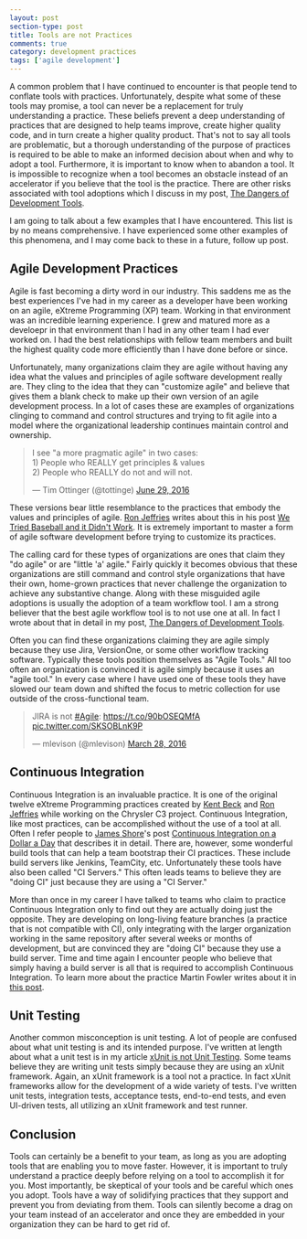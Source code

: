 ```yaml
---
layout: post
section-type: post
title: Tools are not Practices 
comments: true
category: development practices 
tags: ['agile development']
---
```


A common problem that I have continued to encounter is that people tend to conflate tools with practices. Unfortunately, despite what some of these tools may promise, a tool can never be a replacement for truly understanding a practice. These beliefs prevent a deep understanding of practices that are designed to help teams improve, create higher quality code, and in turn create a higher quality product. That's not to say all tools are problematic, but a thorough understanding of the purpose of practices is required to be able to make an informed decision about when and why to adopt a tool. Furthermore, it is important to know when to abandon a tool. It is impossible to recognize when a tool becomes an obstacle instead of an accelerator if you believe that the tool is the practice. There are other risks associated with tool adoptions which I discuss in my post, [The Dangers of Development Tools](/2015/02/21/the-dangers-of-development-tools.html).

I am going to talk about a few examples that I have encountered. This list is by no means comprehensive. I have experienced some other examples of this phenomena, and I may come back to these in a future, follow up post. 

## Agile Development Practices

Agile is fast becoming a dirty word in our industry. This saddens me as the best experiences I've had in my career as a developer have been working on an agile, eXtreme Programming (XP) team. Working in that environment was an incredible learning experience. I grew and matured more as a develoepr in that environment than I had in any other team I had ever worked on. I had the best relationships with fellow team members and built the highest quality code more efficiently than I have done before or since.

Unfortunately, many organizations claim they are agile without having any idea what the values and principles of agile software development really are. They cling to the idea that they can "customize agile" and believe that gives them a blank check to make up their own version of an agile development process. In a lot of cases these are examples of organizations clinging to command and control structures and trying to fit agile into a model where the organizational leadership continues maintain control and ownership.

<blockquote class="twitter-tweet" data-lang="en"><p lang="en" dir="ltr">I see &quot;a more pragmatic agile&quot; in two cases:<br>1) People who REALLY get principles &amp; values<br>2) People who REALLY do not and will not.</p>&mdash; Tim Ottinger (@tottinge) <a href="https://twitter.com/tottinge/status/748178236232830977">June 29, 2016</a></blockquote>
<script async src="//platform.twitter.com/widgets.js" charset="utf-8"></script>

These versions bear little resemblance to the practices that embody the values and principles of agile. [Ron Jeffries](http://ronjeffries.com/) writes about this in his post [We Tried Baseball and it Didn't Work](http://ronjeffries.com/xprog/articles/jatbaseball/). It is extremely important to master a form of agile software development before trying to customize its practices.

The calling card for these types of organizations are ones that claim they "do agile" or are "little 'a' agile." Fairly quickly it becomes obvious that these organizations are still command and control style organizations that have their own, home-grown practices that never challenge the organization to achieve any substantive change. Along with these misguided agile adoptions is usually the adoption of a team workflow tool. I am a strong believer that the best agile workflow tool is to not use one at all. In fact I wrote about that in detail in my post, [The Dangers of Development Tools](http://anthonysciamanna.com/2015/02/21/the-dangers-of-development-tools.html). 

Often you can find these organizations claiming they are agile simply because they use Jira, VersionOne, or some other workflow tracking software. Typically these tools position themselves as "Agile Tools." All too often an organization is convinced it is agile simply because it uses an "agile tool." In every case where I have used one of these tools they have slowed our team down and shifted the focus to metric collection for use outside of the cross-functional team. 

<blockquote class="twitter-tweet" data-lang="en"><p lang="en" dir="ltr">JIRA is not <a href="https://twitter.com/hashtag/Agile?src=hash">#Agile</a>: <a href="https://t.co/90bOSEQMfA">https://t.co/90bOSEQMfA</a> <a href="https://t.co/SKSOBLnK9P">pic.twitter.com/SKSOBLnK9P</a></p>&mdash; mlevison (@mlevison) <a href="https://twitter.com/mlevison/status/714485738641993728">March 28, 2016</a></blockquote>
<script async src="//platform.twitter.com/widgets.js" charset="utf-8"></script>

## Continuous Integration

Continuous Integration is an invaluable practice. It is one of the original twelve eXtreme Programming practices created by [Kent Beck](https://twitter.com/KentBeck "Kent Beck's Twitter account") and [Ron Jeffries](http://ronjeffries.com/) while working on the Chrysler C3 project. Continuous Integration, like most practices, can be accomplished without the use of a tool at all. Often I refer people to [James Shore](http://www.jamesshore.com/)'s post [Continuous Integration on a Dollar a Day](http://www.jamesshore.com/Blog/Continuous-Integration-on-a-Dollar-a-Day.html) that describes it in detail. There are, however, some wonderful build tools that can help a team bootstrap their CI practices. These include build servers like Jenkins, TeamCity, etc. Unfortunately these tools have also been called "CI Servers." This often leads teams to believe they are "doing CI" just because they are using a "CI Server."

More than once in my career I have talked to teams who claim to practice Continuous Integration only to find out they are actually doing just the opposite. They are developing on long-living feature branches (a practice that is not compatible with CI), only integrating with the larger organization working in the same repository after several weeks or months of development, but are convinced they are "doing CI" because they use a build server. Time and time again I encounter people who believe that simply having a build server is all that is required to accomplish Continuous Integration. To learn more about the practice Martin Fowler writes about it in [this post](http://martinfowler.com/articles/continuousIntegration.html).

## Unit Testing

Another common misconception is unit testing. A lot of people are confused about what unit testing is and its intended purpose. I've written at length about what a unit test is in my article [xUnit is not Unit Testing](http://anthonysciamanna.com/2014/12/06/xunit-is-not-unit-testing.html). Some teams believe they are writing unit tests simply because they are using an xUnit framework. Again, an xUnit framework is a tool not a practice. In fact xUnit frameworks allow for the development of a wide variety of tests. I've written unit tests, integration tests, acceptance tests, end-to-end tests, and even UI-driven tests, all utilizing an xUnit framework and test runner.

## Conclusion

Tools can certainly be a benefit to your team, as long as you are adopting tools that are enabling you to move faster. However, it is important to truly understand a practice deeply before relying on a tool to accomplish it for you. Most importantly, be skeptical of your tools and be careful which ones you adopt. Tools have a way of solidifying practices that they support and prevent you from deviating from them. Tools can silently become a drag on your team instead of an accelerator and once they are embedded in your organization they can be hard to get rid of.
